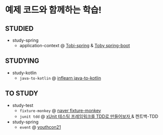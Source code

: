 # 예제 코드와 함께하는 학습!

## STUDIED

- study-spring
    - application-context @ [Tobi-spring](https://www.notion.so/ndy-dev/3-1-Vol-1-1f5144e6f9364ebfa72195865e11a203) & [Toby spring-boot](https://www.youtube.com/watch?v=f017PD5BIEc)

## STUDYING
- study-kotlin
  - `java-to-kotlin` @ [inflearn java-to-kotlin](https://www.inflearn.com/course/java-to-kotlin)

## TO STUDY

- study-test 
  - `fixture-monkey` @ [naver fixture-monkey](https://naver.github.io/fixture-monkey)
  - `junit tdd` @ [xUnit 테스팅 프레임워크를 TDD로 만들어보자
    ](https://www.youtube.com/watch?v=tdKFZcZSJmg) & 켄트백-TDD
- study-spring
    - `event` @ [youthcon21](https://github.com/tongnamuu/SpringEvent)